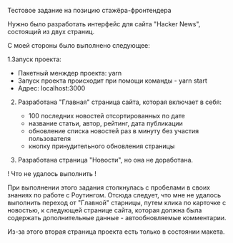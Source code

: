 Тестовое задание на позицию стажёра-фронтендера

Нужно было разработать интерфейс для сайта "Hacker News", состоящий из двух страниц.

С моей стороны было выполнено следующее:

1.Запуск проекта:
   - Пакетный менждер проекта: yarn
   - Запуск проекта происходит при помощи команды - yarn start
   - Адрес: localhost:3000

2. Разработана "Главная" страница сайта, которая включает в себя:
    - 100 последних новостей отсортированных по дате
    - название статьи, автор, рейтинг, дата публикации
    - обновление списка новостей раз в минуту без участия пользователя
    - кнопку принудительного обновления страницы
    
3. Разработана страница "Новости", но она не доработана. 
   
   
! Что не удалось выполнить !
   
   При выполнении этого задания столкнулась с пробелами в своих знаниях по работе с Роутингом. 
   Отсюда следует, что мне не удалось выполнить переход от "Главной" старницы, путем клика по карточке с новостью,
   к следующей странице сайта, которая должна была содержать дополнительные данные - автообновляемые комментарии. 
   
   Из-за этого вторая страница проекта есть только в состоянии макета. 
